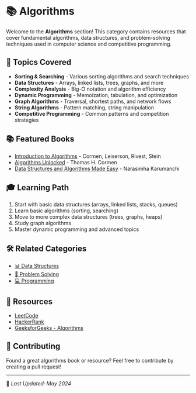 # 📚 Algorithms

Welcome to the **Algorithms** section! This category contains resources that cover fundamental algorithms, data structures, and problem-solving techniques used in computer science and competitive programming.

## 📖 Topics Covered

- **Sorting & Searching** - Various sorting algorithms and search techniques
- **Data Structures** - Arrays, linked lists, trees, graphs, and more
- **Complexity Analysis** - Big-O notation and algorithm efficiency
- **Dynamic Programming** - Memoization, tabulation, and optimization
- **Graph Algorithms** - Traversal, shortest paths, and network flows
- **String Algorithms** - Pattern matching, string manipulation
- **Competitive Programming** - Common patterns and competition strategies

## 📚 Featured Books

- [Introduction to Algorithms](https://github.com/fagun18/Books-Collection/tree/main/Algorithms) - Cormen, Leiserson, Rivest, Stein
- [Algorithms Unlocked](https://github.com/fagun18/Books-Collection/tree/main/Algorithms) - Thomas H. Cormen
- [Data Structures and Algorithms Made Easy](https://github.com/fagun18/Books-Collection/tree/main/Algorithms) - Narasimha Karumanchi

## 🎓 Learning Path

1. Start with basic data structures (arrays, linked lists, stacks, queues)
2. Learn basic algorithms (sorting, searching)
3. Move to more complex data structures (trees, graphs, heaps)
4. Study graph algorithms
5. Master dynamic programming and advanced topics

## 🛠️ Related Categories

- [📊 Data Structures](https://github.com/fagun18/Books-Collection/tree/main/Programming/Data%20Structures)
- [🧩 Problem Solving](https://github.com/fagun18/Books-Collection/tree/main/Problem%20Solving)
- [💻 Programming](https://github.com/fagun18/Books-Collection/tree/main/Programming)

## 🔗 Resources

- [LeetCode](https://leetcode.com/)
- [HackerRank](https://www.hackerrank.com/domains/tutorials/10-days-of-algorithms)
- [GeeksforGeeks - Algorithms](https://www.geeksforgeeks.org/fundamentals-of-algorithms/)

## 🤝 Contributing

Found a great algorithms book or resource? Feel free to contribute by creating a pull request!

---
📅 *Last Updated: May 2024*
